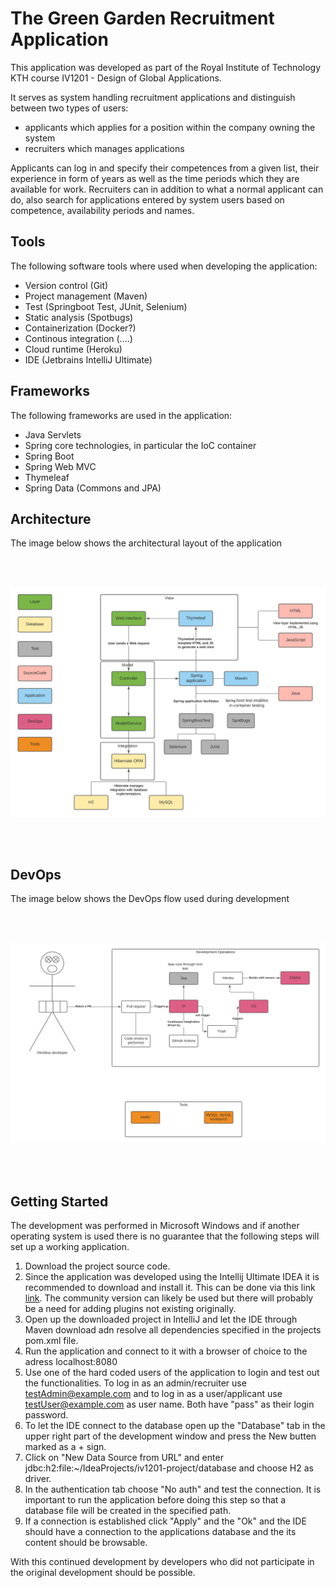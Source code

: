 # The Green Garden Recruitment Application

This application was developed as part of the Royal Institute of Technology KTH course IV1201 - Design of Global Applications.

It serves as system handling recruitment applications and distinguish between two types of users: 
- applicants which applies for a position within the company owning the system 
- recruiters which manages applications

Applicants can log in and specify their competences from a given list, their experience in form of years as well as the time periods which they are available for work.
Recruiters can in addition to what a normal applicant can do, also search for applications entered by system users based on competence, availability periods and names. 

## Tools

The following software tools where used when developing the application:

- Version control (Git)
- Project management (Maven)
- Test (Springboot Test, JUnit, Selenium)
- Static analysis (Spotbugs)
- Containerization (Docker?)
- Continous integration (....)
- Cloud runtime (Heroku)
- IDE (Jetbrains IntelliJ Ultimate)

## Frameworks

The following frameworks are used in the application:

- Java Servlets
- Spring core technologies, in particular the IoC container
- Spring Boot
- Spring Web MVC
- Thymeleaf
- Spring Data (Commons and JPA)

## Architecture

The image below shows the architectural layout of the application

<br/>
<br/>
<p align="center" >
  <img src="images/architecture.png" width="600" >
</p>
<br/>
<br/>

## DevOps

The image below shows the DevOps flow used during development

<br/>
<br/>
<p align="center" >
  <img src="images/devops.png" width="600" >
</p>
<br/>
<br/>


## Getting Started

The development was performed in Microsoft Windows and if another operating system is used there is no guarantee that the following steps will set up a working application.

1. Download the project source code.
2. Since the application was developed using the Intellij Ultimate IDEA it is recommended to download and install it. This can be done via this link [link](https://www.jetbrains.com/idea/). The community version can likely be used but there will probably be a need for adding plugins not existing originally.
3. Open up the downloaded project in IntelliJ and let the IDE through Maven download adn resolve all dependencies specified in the projects pom.xml file.
4. Run the application and connect to it with a browser of choice to the adress localhost:8080
5. Use one of the hard coded users of the application to login and test out the functionalities. To log in as an admin/recruiter use testAdmin@example.com and to log in as a user/applicant use testUser@example.com as user name. Both have "pass" as their login password.
6. To let the IDE connect to the database open up the "Database" tab in the upper right part of the development window and press the New butten marked as a + sign.
7. Click on "New Data Source from URL" and enter jdbc:h2:file:~/IdeaProjects/iv1201-project/database and choose H2 as driver.
8. In the authentication tab choose "No auth" and test the connection. It is important to run the application before doing this step so that a database file will be created in the specified path.
9. If a connection is established click "Apply" and the "Ok" and the IDE should have a connection to the applications database and the its content should be browsable. 

With this continued development by developers who did not participate in the original development should be possible.  
